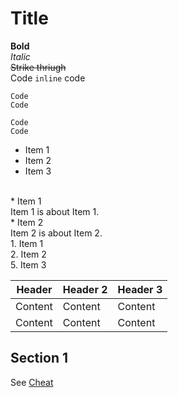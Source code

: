 # Title
**Bold**<br/>
*Italic*<br/>
~~Strike thriugh~~<br/>
Code `inline` code<br/>
```
Code
Code
```
```<language>
Code
Code
```
* Item 1
* Item 2
* Item 3 <br/>
<br/>
* Item 1<br/>
  Item 1 is about Item 1.<br/>
* Item 2<br/> 
  Item 2 is about Item 2.<br/>
1. Item 1<br/>  
2. Item 2<br/>
5. Item 3<br/>

| Header | Header 2 | Header 3 |
| ------ | -------- | -------- |
| Content | Content | Content |
| Content | Content | Content |
     
## Section 1

See [Cheat](https://github.com/adam-p/markdown-here/wiki/Markdown-Cheatsheet)




